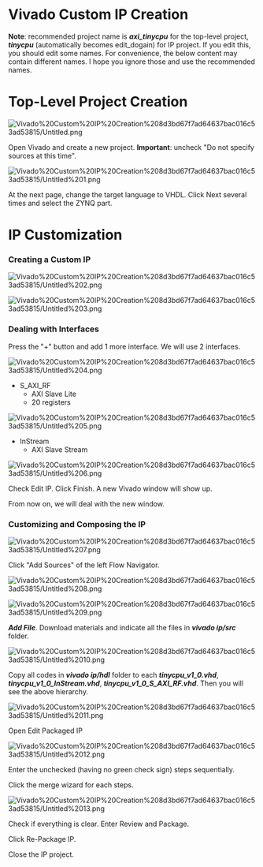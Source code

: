 # Vivado Custom IP Creation

**Note**: recommended project name is ***axi_tinycpu*** for the top-level project, ***tinycpu*** (automatically becomes edit_dogain) for IP project. If you edit this, you should edit some names. For convenience, the below content may contain different names. I hope you ignore those and use the recommended names.

# Top-Level Project Creation

![Vivado%20Custom%20IP%20Creation%208d3bd67f7ad64637bac016c53ad53815/Untitled.png](Vivado%20Custom%20IP%20Creation%208d3bd67f7ad64637bac016c53ad53815/Untitled.png)

Open Vivado and create a new project.
**Important**: uncheck "Do not specify sources at this time".

![Vivado%20Custom%20IP%20Creation%208d3bd67f7ad64637bac016c53ad53815/Untitled%201.png](Vivado%20Custom%20IP%20Creation%208d3bd67f7ad64637bac016c53ad53815/Untitled%201.png)

At the next page, change the target language to VHDL. Click Next several times and select the ZYNQ part.

# IP Customization

### Creating a Custom IP

![Vivado%20Custom%20IP%20Creation%208d3bd67f7ad64637bac016c53ad53815/Untitled%202.png](Vivado%20Custom%20IP%20Creation%208d3bd67f7ad64637bac016c53ad53815/Untitled%202.png)

![Vivado%20Custom%20IP%20Creation%208d3bd67f7ad64637bac016c53ad53815/Untitled%203.png](Vivado%20Custom%20IP%20Creation%208d3bd67f7ad64637bac016c53ad53815/Untitled%203.png)

### Dealing with Interfaces

Press the "+" button and add 1 more interface. We will use 2 interfaces.

![Vivado%20Custom%20IP%20Creation%208d3bd67f7ad64637bac016c53ad53815/Untitled%204.png](Vivado%20Custom%20IP%20Creation%208d3bd67f7ad64637bac016c53ad53815/Untitled%204.png)

- S_AXI_RF
    - AXI Slave Lite
    - 20 registers

![Vivado%20Custom%20IP%20Creation%208d3bd67f7ad64637bac016c53ad53815/Untitled%205.png](Vivado%20Custom%20IP%20Creation%208d3bd67f7ad64637bac016c53ad53815/Untitled%205.png)

- InStream
    - AXI Slave Stream

![Vivado%20Custom%20IP%20Creation%208d3bd67f7ad64637bac016c53ad53815/Untitled%206.png](Vivado%20Custom%20IP%20Creation%208d3bd67f7ad64637bac016c53ad53815/Untitled%206.png)

Check Edit IP. Click Finish. A new Vivado window will show up.

From now on, we will deal with the new window.

### Customizing and Composing the IP

![Vivado%20Custom%20IP%20Creation%208d3bd67f7ad64637bac016c53ad53815/Untitled%207.png](Vivado%20Custom%20IP%20Creation%208d3bd67f7ad64637bac016c53ad53815/Untitled%207.png)

Click "Add Sources" of the left Flow Navigator.

![Vivado%20Custom%20IP%20Creation%208d3bd67f7ad64637bac016c53ad53815/Untitled%208.png](Vivado%20Custom%20IP%20Creation%208d3bd67f7ad64637bac016c53ad53815/Untitled%208.png)

![Vivado%20Custom%20IP%20Creation%208d3bd67f7ad64637bac016c53ad53815/Untitled%209.png](Vivado%20Custom%20IP%20Creation%208d3bd67f7ad64637bac016c53ad53815/Untitled%209.png)

***Add File***. Download materials and indicate all the files in ***vivado ip/src*** folder.

![Vivado%20Custom%20IP%20Creation%208d3bd67f7ad64637bac016c53ad53815/Untitled%2010.png](Vivado%20Custom%20IP%20Creation%208d3bd67f7ad64637bac016c53ad53815/Untitled%2010.png)

Copy all codes in ***vivado ip/hdl*** folder to each ***tinycpu_v1_0.vhd***, ***tinycpu_v1_0_InStream.vhd***, ***tinycpu_v1_0_S_AXI_RF.vhd***. Then you will see the above hierarchy.

![Vivado%20Custom%20IP%20Creation%208d3bd67f7ad64637bac016c53ad53815/Untitled%2011.png](Vivado%20Custom%20IP%20Creation%208d3bd67f7ad64637bac016c53ad53815/Untitled%2011.png)

Open Edit Packaged IP

![Vivado%20Custom%20IP%20Creation%208d3bd67f7ad64637bac016c53ad53815/Untitled%2012.png](Vivado%20Custom%20IP%20Creation%208d3bd67f7ad64637bac016c53ad53815/Untitled%2012.png)

Enter the unchecked (having no green check sign) steps sequentially.

Click the merge wizard for each steps.

![Vivado%20Custom%20IP%20Creation%208d3bd67f7ad64637bac016c53ad53815/Untitled%2013.png](Vivado%20Custom%20IP%20Creation%208d3bd67f7ad64637bac016c53ad53815/Untitled%2013.png)

Check if everything is clear. Enter Review and Package.

Click Re-Package IP.

Close the IP project.